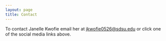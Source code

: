 ```yaml
---
layout: page
title: Contact
---
```


To contact Janelle Kwofie email her at jkwofie0526@sdsu.edu or click one of the social media links above.
